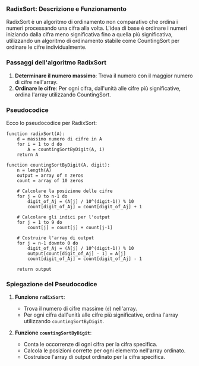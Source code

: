### RadixSort: Descrizione e Funzionamento

RadixSort è un algoritmo di ordinamento non comparativo che ordina i numeri processando una cifra alla volta. L'idea di base è ordinare i numeri iniziando dalla cifra meno significativa fino a quella più significativa, utilizzando un algoritmo di ordinamento stabile come CountingSort per ordinare le cifre individualmente.

### Passaggi dell'algoritmo RadixSort

1. **Determinare il numero massimo**: Trova il numero con il maggior numero di cifre nell'array.
2. **Ordinare le cifre**: Per ogni cifra, dall'unità alle cifre più significative, ordina l'array utilizzando CountingSort.

### Pseudocodice

Ecco lo pseudocodice per RadixSort:

```plaintext
function radixSort(A):
    d = massimo numero di cifre in A
    for i = 1 to d do
        A = countingSortByDigit(A, i)
    return A

function countingSortByDigit(A, digit):
    n = length(A)
    output = array of n zeros
    count = array of 10 zeros

    # Calcolare la posizione delle cifre
    for j = 0 to n-1 do
        digit_of_Aj = (A[j] / 10^(digit-1)) % 10
        count[digit_of_Aj] = count[digit_of_Aj] + 1

    # Calcolare gli indici per l'output
    for j = 1 to 9 do
        count[j] = count[j] + count[j-1]

    # Costruire l'array di output
    for j = n-1 downto 0 do
        digit_of_Aj = (A[j] / 10^(digit-1)) % 10
        output[count[digit_of_Aj] - 1] = A[j]
        count[digit_of_Aj] = count[digit_of_Aj] - 1

    return output
```

### Spiegazione del Pseudocodice

1. **Funzione `radixSort`**:
   - Trova il numero di cifre massime (`d`) nell'array.
   - Per ogni cifra dall'unità alle cifre più significative, ordina l'array utilizzando `countingSortByDigit`.

2. **Funzione `countingSortByDigit`**:
   - Conta le occorrenze di ogni cifra per la cifra specifica.
   - Calcola le posizioni corrette per ogni elemento nell'array ordinato.
   - Costruisce l'array di output ordinato per la cifra specifica.
